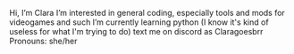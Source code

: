Hi, I’m Clara
I’m interested in general coding, especially tools and mods for videogames and such
I’m currently learning python (I know it's kind of useless for what I'm trying to do)
text me on discord as Claragoesbrr
Pronouns: she/her

